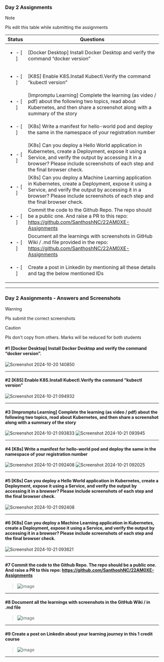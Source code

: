 ### Day 2 Assignments

> [!NOTE]
> Pls edit this table while submitting the assignments

| Status         | Questions     | 
|----------------|---------------|
| <ul><li>- [ ] </li></ul> | [Docker Desktop] Install Docker Desktop and verify the command “docker version” |
| <ul><li>- [ ] </li></ul> | [K8S] Enable K8S.Install Kubectl.Verify the command “kubectl version” |
| <ul><li>- [ ] </li></ul> | [Impromptu Learning] Complete the learning (as video / pdf) about the following two topics, read about Kubernetes, and then share a screenshot along with a summary of the story |
| <ul><li>- [ ] </li></ul> | [K8s] Write a manifest for hello-world pod and deploy the same in the namespace of your registration number |
| <ul><li>- [ ] </li></ul> | [K8s] Can you deploy a Hello World application in Kubernetes, create a Deployment, expose it using a Service, and verify the output by accessing it in a browser? Please include screenshots of each step and the final browser check. |
| <ul><li>- [ ] </li></ul> | [K8s] Can you deploy a Machine Learning application in Kubernetes, create a Deployment, expose it using a Service, and verify the output by accessing it in a browser? Please include screenshots of each step and the final browser check.  |
| <ul><li>- [ ] </li></ul> | Commit the code to the Github Repo. The repo should be a public one. And raise a PR to this repo: https://github.com/SanthoshNC/22AM0XE-Assignments |
| <ul><li>- [ ] </li></ul> | Document all the learnings with screenshots in GitHub Wiki / .md file provided in the repo: https://github.com/SanthoshNC/22AM0XE-Assignments |
| <ul><li>- [ ] </li></ul> | Create a post in Linkedin by mentioning all these details and tag the below mentioned IDs |

***

### Day 2 Assignments - Answers and Screenshots

> [!WARNING]
> Pls submit the correct screenshots

> [!CAUTION]
> Pls don't copy from others. Marks will be reduced for both students

#### #1 [Docker Desktop] Install Docker Desktop and verify the command “docker version”.
![Screenshot 2024-10-20 140850](https://github.com/user-attachments/assets/03f20fd5-6b53-406e-9086-054959cb4a3e)



***

#### #2 [K8S] Enable K8S.Install Kubectl.Verify the command “kubectl version”
![Screenshot 2024-10-21 094932](https://github.com/user-attachments/assets/775c5d9c-f7dd-495c-94b0-a25b732379a2)


***

#### #3 [Impromptu Learning] Complete the learning (as video / pdf) about the following two topics, read about Kubernetes, and then share a screenshot along with a summary of the story
![Screenshot 2024-10-21 093833](https://github.com/user-attachments/assets/4d8bde4a-81c8-457b-a41c-703db18eb0a3)
![Screenshot 2024-10-21 093945](https://github.com/user-attachments/assets/b762e4d4-cd4b-4e26-a213-8d9d3b12efc1)



***

#### #4 [K8s] Write a manifest for hello-world pod and deploy the same in the namespace of your registration number
![Screenshot 2024-10-21 092408](https://github.com/user-attachments/assets/7d1305b0-c667-4ed8-acbb-c57b29124318)
![Screenshot 2024-10-21 092025](https://github.com/user-attachments/assets/4e306f6d-2a49-41e7-bc55-3a9f989a1ee1)



***

#### #5 [K8s] Can you deploy a Hello World application in Kubernetes, create a Deployment, expose it using a Service, and verify the output by accessing it in a browser? Please include screenshots of each step and the final browser check.
![Screenshot 2024-10-21 092408](https://github.com/user-attachments/assets/c83e84e3-3579-4a8d-b306-760efb638b84)


***

#### #6 [K8s] Can you deploy a Machine Learning application in Kubernetes, create a Deployment, expose it using a Service, and verify the output by accessing it in a browser? Please include screenshots of each step and the final browser check.
![Screenshot 2024-10-21 093621](https://github.com/user-attachments/assets/947f6973-177c-46c1-ae7a-f267c9c953c7)


***

#### #7 Commit the code to the Github Repo. The repo should be a public one. And raise a PR to this repo: https://github.com/SanthoshNC/22AM0XE-Assignments
> ![image](https://github.com/user-attachments/assets/c81ee6f2-e8bc-4f52-8919-d77bc0c80b6e)


***

#### #8 Document all the learnings with screenshots in the GitHub Wiki / in .md file
> ![image](https://github.com/user-attachments/assets/2a4d1225-75e7-4982-8192-ff3247235458)


***

#### #9 Create a post on Linkedin about your learning journey in this 1 credit course
> ![image](https://github.com/user-attachments/assets/0abe1d08-fd6d-42ee-a539-f6182d0506d7)

***

